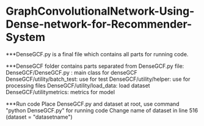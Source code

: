 # GraphConvolutionalNetwork-Using-Dense-network-for-Recommender-System

***DenseGCF.py is a final file which contains all parts for running code.


***DenseGCF folder contains parts separated from DenseGCF.py file:
DenseGCF/DenseGCF.py : main class for denseGCF
DenseGCF/utility/batch_test: use for test
DenseGCF/utility/helper: use for processing files
DenseGCF/utility/load_data: load dataset
DenseGCF/utilitymetrics: metrics for model

***Run code
Place DenseGCF.py and dataset at root, use command "python DenseGCF.py" for running code
Change name of dataset in line 516 (dataset = "datasetname")


